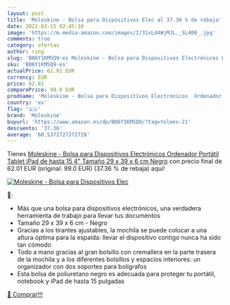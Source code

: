 ```yaml
---
layout: post
title: 'Moleskine - Bolsa para Dispositivos Elec al 37.36 % de rebaja'
date: 2021-03-15 02:45:10
image: 'https://m.media-amazon.com/images/I/31xLd4WjMJL._SL400_.jpg'
comments: true
category: ofertas
author: ring
slug: 'B06Y1KM5Q9-es Moleskine - Bolsa para Dispositivos Electrónicos Ordenador...'
sku: 'B06Y1KM5Q9-es'
actualPrice: 62.01 EUR
currency: EUR
price: 62.01
comparePrice: 99.0 EUR
prodname: 'Moleskine - Bolsa para Dispositivos Electrónicos  Ordenador Portátil  Tablet  iPad de hasta 15 4"  Tamaño 29 x 39 x 6 cm  Negro'
country: 'es'
flag: '🇪🇸'
brand: 'Moleskine'
buyurl: 'https://www.amazon.es/dp/B06Y1KM5Q9/?tag=tolees-21'
descuento: '37.36'
average: '60.5372727272728'
---
```


Tienes [Moleskine - Bolsa para Dispositivos Electrónicos  Ordenador Portátil  Tablet  iPad de hasta 15 4"  Tamaño 29 x 39 x 6 cm  Negro](https://www.amazon.es/dp/B06Y1KM5Q9/?tag=tolees-21) con precio final de  62.01 EUR (original: 99.0 EUR) (37.36 %  de rebaja) aqui!

[![Moleskine - Bolsa para Dispositivos Elec](https://m.media-amazon.com/images/I/31xLd4WjMJL._SL400_.jpg)](https://www.amazon.es/dp/B06Y1KM5Q9/?tag=tolees-21)

🔎:

- Más que una bolsa para dispositivos electrónicos, una verdadera herramienta de trabajo para llevar tus documentos
- Tamaño 29 x 39 x 6 cm - Negro
- Gracias a los tirantes ajustables, la mochila se puede colocar a una altura óptima para la espalda: llevar el dispositivo contigo nunca ha sido tan cómodo
- Todo a mano gracias al gran bolsillo con cremallera en la parte trasera de la mochila y a los diferentes bolsillos y espacios interiores: un organizador con dos soportes para bolígrafos
- Esta bolsa de poliuretano negro es adecuada para proteger tu portátil, notebook y iPad de hasta 15 pulgadas

[🛒 Comprar!!!](https://www.amazon.es/dp/B06Y1KM5Q9/?tag=tolees-21)
